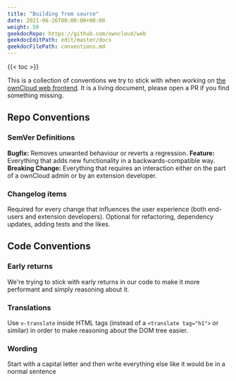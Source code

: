 ```yaml
---
title: "Building from source"
date: 2021-06-26T00:00:00+00:00
weight: 50
geekdocRepo: https://github.com/owncloud/web
geekdocEditPath: edit/master/docs
geekdocFilePath: conventions.md
---
```


{{< toc >}}

This is a collection of conventions we try to stick with when working on [the ownCloud web frontend](https://github.com/owncloud/web). 
It is a living document, please open a PR if you find something missing.

## Repo Conventions



### SemVer Definitions

**Bugfix:** Removes unwanted behaviour or reverts a regression.
**Feature:** Everything that adds new functionality in a backwards-compatible way.
**Breaking Change:** Everything that requires an interaction either on the part of a ownCloud admin or by an extension developer.

### Changelog items

Required for every change that influences the user experience (both end-users and extension developers).
Optional for refactoring, dependency updates, adding tests and the likes.

## Code Conventions

### Early returns

We're trying to stick with early returns in our code to make it more performant and simply reasoning about it.

### Translations

Use `v-translate` inside HTML tags (instead of a `<translate tag="h1">` or similar) in order to make reasoning about the DOM tree easier.

### Wording

Start with a capital letter and then write everything else like it would be in a normal sentence
